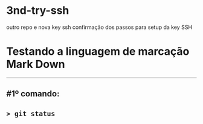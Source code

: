 # 3nd-try-ssh
outro repo e nova key ssh
confirmação dos passos para setup da key SSH

# Testando a linguagem de marcação Mark Down
---
#1º comando:
---
`> git status`
---
